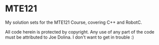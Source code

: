 # MTE121

My solution sets for the MTE121 Course, covering C++ and RobotC.

All code herein is protected by copyright. Any use of any part of the code must be attributed to Joe Dolina. I don't want to get in trouble :)
